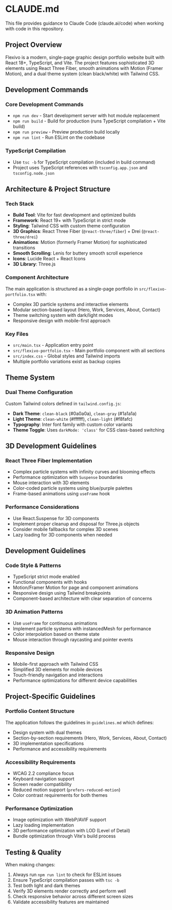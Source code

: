 # CLAUDE.md

This file provides guidance to Claude Code (claude.ai/code) when working with code in this repository.

## Project Overview

Flexivo is a modern, single-page graphic design portfolio website built with React 18+, TypeScript, and Vite. The project features sophisticated 3D elements using React Three Fiber, smooth animations with Motion (Framer Motion), and a dual theme system (clean black/white) with Tailwind CSS.

## Development Commands

### Core Development Commands
- `npm run dev` - Start development server with hot module replacement
- `npm run build` - Build for production (runs TypeScript compilation + Vite build)
- `npm run preview` - Preview production build locally
- `npm run lint` - Run ESLint on the codebase

### TypeScript Compilation
- Use `tsc -b` for TypeScript compilation (included in build command)
- Project uses TypeScript references with `tsconfig.app.json` and `tsconfig.node.json`

## Architecture & Project Structure

### Tech Stack
- **Build Tool**: Vite for fast development and optimized builds
- **Framework**: React 19+ with TypeScript in strict mode
- **Styling**: Tailwind CSS with custom theme configuration
- **3D Graphics**: React Three Fiber (`@react-three/fiber`) + Drei (`@react-three/drei`)
- **Animations**: Motion (formerly Framer Motion) for sophisticated transitions
- **Smooth Scrolling**: Lenis for buttery smooth scroll experience
- **Icons**: Lucide React + React Icons
- **3D Library**: Three.js

### Component Architecture
The main application is structured as a single-page portfolio in `src/flexivo-portfolio.tsx` with:
- Complex 3D particle systems and interactive elements
- Modular section-based layout (Hero, Work, Services, About, Contact)
- Theme switching system with dark/light modes
- Responsive design with mobile-first approach

### Key Files
- `src/main.tsx` - Application entry point
- `src/flexivo-portfolio.tsx` - Main portfolio component with all sections
- `src/index.css` - Global styles and Tailwind imports
- Multiple portfolio variations exist as backup copies

## Theme System

### Dual Theme Configuration
Custom Tailwind colors defined in `tailwind.config.js`:
- **Dark Theme**: `clean-black` (#0a0a0a), `clean-gray` (#1a1a1a)
- **Light Theme**: `clean-white` (#ffffff), `clean-light` (#f8fafc)
- **Typography**: Inter font family with custom color variants
- **Theme Toggle**: Uses `darkMode: 'class'` for CSS class-based switching

## 3D Development Guidelines

### React Three Fiber Implementation
- Complex particle systems with infinity curves and blooming effects
- Performance optimization with `Suspense` boundaries
- Mouse interaction with 3D elements
- Color-coded particle systems using blue/purple palettes
- Frame-based animations using `useFrame` hook

### Performance Considerations
- Use React.Suspense for 3D components
- Implement proper cleanup and disposal for Three.js objects
- Consider mobile fallbacks for complex 3D scenes
- Lazy loading for 3D components when needed

## Development Guidelines

### Code Style & Patterns
- TypeScript strict mode enabled
- Functional components with hooks
- Motion/Framer Motion for page and component animations
- Responsive design using Tailwind breakpoints
- Component-based architecture with clear separation of concerns

### 3D Animation Patterns
- Use `useFrame` for continuous animations
- Implement particle systems with instancedMesh for performance
- Color interpolation based on theme state
- Mouse interaction through raycasting and pointer events

### Responsive Design
- Mobile-first approach with Tailwind CSS
- Simplified 3D elements for mobile devices
- Touch-friendly navigation and interactions
- Performance optimizations for different device capabilities

## Project-Specific Guidelines

### Portfolio Content Structure
The application follows the guidelines in `guidelines.md` which defines:
- Design system with dual themes
- Section-by-section requirements (Hero, Work, Services, About, Contact)
- 3D implementation specifications
- Performance and accessibility requirements

### Accessibility Requirements
- WCAG 2.2 compliance focus
- Keyboard navigation support
- Screen reader compatibility
- Reduced motion support (`prefers-reduced-motion`)
- Color contrast requirements for both themes

### Performance Optimization
- Image optimization with WebP/AVIF support
- Lazy loading implementation
- 3D performance optimization with LOD (Level of Detail)
- Bundle optimization through Vite's build process

## Testing & Quality

When making changes:
1. Always run `npm run lint` to check for ESLint issues
2. Ensure TypeScript compilation passes with `tsc -b`
3. Test both light and dark themes
4. Verify 3D elements render correctly and perform well
5. Check responsive behavior across different screen sizes
6. Validate accessibility features are maintained